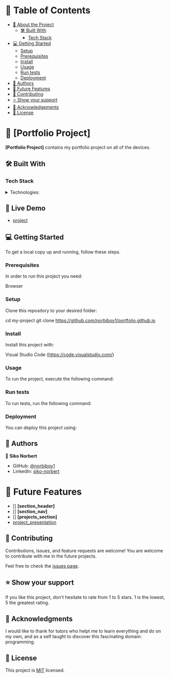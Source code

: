 <a name="readme-top"></a>

# 📗 Table of Contents

- [📖 About the Project](#about-project)
  - [🛠 Built With](#built-with)
    - [Tech Stack](#tech-stack)
- [💻 Getting Started](#getting-started)
  - [Setup](#setup)
  - [Prerequisites](#prerequisites)
  - [Install](#install)
  - [Usage](#usage)
  - [Run tests](#run-tests)
  - [Deployment](#deployment)
- [👥 Authors](#authors)
- [🔭 Future Features](#future-features)
- [🤝 Contributing](#contributing)
- [⭐️ Show your support](#support)
- [🙏 Acknowledgements](#acknowledgements)
- [📝 License](#license)

# 📖 [Portfolio Project] <a name="about-project"></a>

**[Portfolio Project]** contains my portfolio project on all of the devices.

## 🛠 Built With <a name="built-with"></a>

### Tech Stack <a name="tech-stack"></a>

<details>
  <summary>Technologies:</summary>
    <ul>
        <li>HTML5</li>
        <li>CSS3 - Flexbox</li>
        <li>CSS3 - Grid</li>
    </ul>
</details>

## 🚀 Live Demo <a name="My-Portfolio"></a>

- [project](https://norbiboy1.github.io/portfolio.github.io/)

## 💻 Getting Started <a name="getting-started"></a>

To get a local copy up and running, follow these steps.

### Prerequisites

In order to run this project you need:

Browser

### Setup

Clone this repository to your desired folder:

cd my-project
git clone https://github.com/norbiboy1/portfolio.github.io

### Install

Install this project with:

Visual Studio Code (https://code.visualstudio.com/)

### Usage

To run the project, execute the following command:

### Run tests

To run tests, run the following command:

### Deployment

You can deploy this project using:

## 👥 Authors <a name="authors"></a>

👤 **Siko Norbert**

- GitHub: [@norbiboy1](https://github.com/norbiboy1/)
- LinkedIn: [siko-norbert](https://www.linkedin.com/in/siko-norbert/)

# 🔭 Future Features

- [] **[section_header]**
- [] **[section_nav]**
- [] **[projects_section]**
- [project_presentation](https://www.loom.com/share/bb5328ad83324b299d61862157be93a6)

## 🤝 Contributing <a name="contributing"></a>

Contributions, issues, and feature requests are welcome!
You are welcome to contribute with me in the future projects.

Feel free to check the [issues page](../../issues/).

## ⭐️ Show your support <a name="support"></a>

If you like this project, don't hesitate to rate from 1 to 5 stars. 1 is the lowest, 5 the greatest rating.

## 🙏 Acknowledgments <a name="acknowledgements"></a>

I would like to thank for tutors who helpt me to learn everything and do on my own, and as a self taught to discover this fascinating domain: programming.

## 📝 License <a name="license"></a>

This project is [MIT](./LICENSE) licensed.
